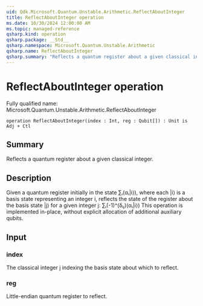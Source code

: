 ```yaml
---
uid: Qdk.Microsoft.Quantum.Unstable.Arithmetic.ReflectAboutInteger
title: ReflectAboutInteger operation
ms.date: 10/30/2024 12:00:00 AM
ms.topic: managed-reference
qsharp.kind: operation
qsharp.package: __Std__
qsharp.namespace: Microsoft.Quantum.Unstable.Arithmetic
qsharp.name: ReflectAboutInteger
qsharp.summary: "Reflects a quantum register about a given classical integer."
---
```


# ReflectAboutInteger operation

Fully qualified name: Microsoft.Quantum.Unstable.Arithmetic.ReflectAboutInteger

```qsharp
operation ReflectAboutInteger(index : Int, reg : Qubit[]) : Unit is Adj + Ctl
```

## Summary
Reflects a quantum register about a given classical integer.

## Description
Given a quantum register initially in the state ∑ᵢ(αᵢ|i⟩),
where each |i⟩ is a basis state representing an integer i,
reflects the state of the register about the basis state |j⟩
for a given integer j: ∑ᵢ(-1)^(δᵢⱼ)(αᵢ|i⟩)
This operation is implemented in-place, without explicit allocation of
additional auxiliary qubits.

## Input
### index
The classical integer j indexing the basis state about which to reflect.
### reg
Little-endian quantum register to reflect.
